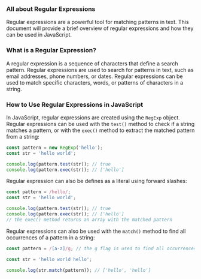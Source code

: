 ### All about Regular Expressions

Regular expressions are a powerful tool for matching patterns in text. This document will provide a brief overview of regular expressions and how they can be used in JavaScript.

### What is a Regular Expression?

A regular expression is a sequence of characters that define a search pattern. Regular expressions are used to search for patterns in text, such as email addresses, phone numbers, or dates. Regular expressions can be used to match specific characters, words, or patterns of characters in a string.

### How to Use Regular Expressions in JavaScript

In JavaScript, regular expressions are created using the `RegExp` object. Regular expressions can be used with the `test()` method to check if a string matches a pattern, or with the `exec()` method to extract the matched pattern from a string:

```javascript
const pattern = new RegExp('hello');
const str = 'hello world';

console.log(pattern.test(str)); // true
console.log(pattern.exec(str)); // ['hello']
```

Regular expression can also be defines as a literal using forward slashes:

```javascript
const pattern = /hello/;
const str = 'hello world';

console.log(pattern.test(str)); // true
console.log(pattern.exec(str)); // ['hello']
// the exec() method returns an array with the matched pattern
```

Regular expressions can also be used with the `match()` method to find all occurrences of a pattern in a string:

```javascript
const pattern = /[a-z]/g; // the g flag is used to find all occurrences of the pattern

const str = 'hello world hello';

console.log(str.match(pattern)); // ['hello', 'hello']
```